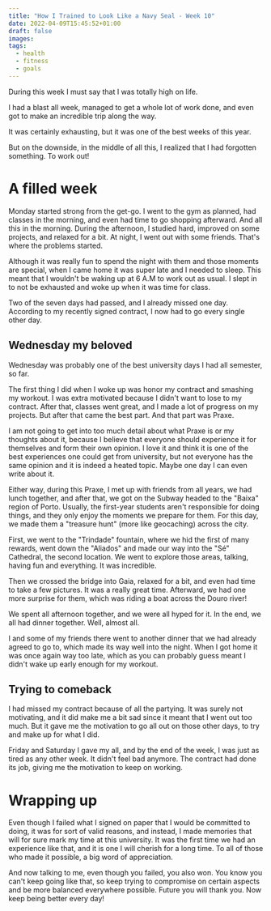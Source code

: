 ```yaml
---
title: "How I Trained to Look Like a Navy Seal - Week 10"
date: 2022-04-09T15:45:52+01:00
draft: false
images:
tags:
  - health
  - fitness
  - goals
---
```


During this week I must say that I was totally high on life.

I had a blast all week, managed to get a whole lot of work done, and even got to make an incredible trip along the way.

It was certainly exhausting, but it was one of the best weeks of this year.

But on the downside, in the middle of all this, I realized that I had forgotten something. To work out!

# A filled week

Monday started strong from the get-go. I went to the gym as planned, had classes in the morning, and even had time to go shopping afterward. And all this in the morning. During the afternoon, I studied hard, improved on some projects, and relaxed for a bit. At night, I went out with some friends. That's where the problems started.

Although it was really fun to spend the night with them and those moments are special, when I came home it was super late and I needed to sleep. This meant that I wouldn't be waking up at 6 A.M to work out as usual. I slept in to not be exhausted and woke up when it was time for class.

Two of the seven days had passed, and I already missed one day. According to my recently signed contract, I now had to go every single other day.

## Wednesday my beloved

Wednesday was probably one of the best university days I had all semester, so far.

The first thing I did when I woke up was honor my contract and smashing my workout. I was extra motivated because I didn't want to lose to my contract. After that, classes went great, and I made a lot of progress on my projects. But after that came the best part. And that part was Praxe.

I am not going to get into too much detail about what Praxe is or my thoughts about it, because I believe that everyone should experience it for themselves and form their own opinion. I love it and think it is one of the best experiences one could get from university, but not everyone has the same opinion and it is indeed a heated topic. Maybe one day I can even write about it.

Either way, during this Praxe, I met up with friends from all years, we had lunch together, and after that, we got on the Subway headed to the "Baixa" region of Porto. Usually, the first-year students aren't responsible for doing things, and they only enjoy the moments we prepare for them. For this day, we made them a "treasure hunt" (more like geocaching) across the city.

First, we went to the "Trindade" fountain, where we hid the first of many rewards, went down the "Aliados" and made our way into the "Sé" Cathedral, the second location. We went to explore those areas, talking, having fun and everything. It was incredible.

Then we crossed the bridge into Gaia, relaxed for a bit, and even had time to take a few pictures. It was a really great time. Afterward, we had one more surprise for them, which was riding a boat across the Douro river!

We spent all afternoon together, and we were all hyped for it. In the end, we all had dinner together. Well, almost all.

I and some of my friends there went to another dinner that we had already agreed to go to, which made its way well into the night. When I got home it was once again way too late, which as you can probably guess meant I didn't wake up early enough for my workout.

## Trying to comeback

I had missed my contract because of all the partying. It was surely not motivating, and it did make me a bit sad since it meant that I went out too much. But it gave me the motivation to go all out on those other days, to try and make up for what I did.

Friday and Saturday I gave my all, and by the end of the week, I was just as tired as any other week. It didn't feel bad anymore. The contract had done its job, giving me the motivation to keep on working.

# Wrapping up

Even though I failed what I signed on paper that I would be committed to doing, it was for sort of valid reasons, and instead, I made memories that will for sure mark my time at this university. It was the first time we had an experience like that, and it is one I will cherish for a long time. To all of those who made it possible, a big word of appreciation.

And now talking to me, even though you failed, you also won. You know you can't keep going like that, so keep trying to compromise on certain aspects and be more balanced everywhere possible. Future you will thank you. Now keep being better every day!

